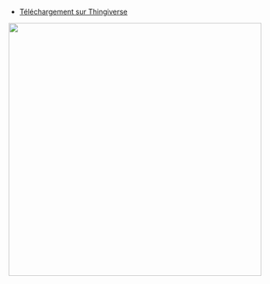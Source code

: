 - [Téléchargement sur Thingiverse](https://www.thingiverse.com/thing:5212844)  

<p align="center">  
  <img src="https://user-images.githubusercontent.com/62854582/164976958-caf817b1-c9a0-43b4-8e42-3ebee27a2474.png" width="500"/>  
</p> 
